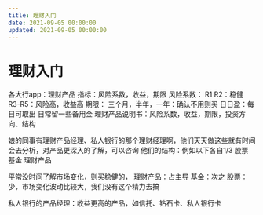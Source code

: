 ```yaml
---
title: 理财入门
date: 2021-09-05 00:00:00
updated: 2021-09-05 00:00:00
---
```


# 理财入门

各大行app：理财产品
指标：风险系数，收益，期限
风险系数：
	R1 R2：稳健
	R3-R5：风险高，收益高
期限：
	三个月，半年，一年：确认不用则买
	日日盈：每日可取出
	日常留一些备用金
理财产品说明书：风险系数，收益，期限，投资方向、结构

娘的同事有理财产品经理、私人银行的那个理财经理啊，他们天天做这些就有时间会去分析，对产品更深入的了解，可以咨询
他们的结构：例如以下各自1/3
	股票
	基金
	理财产品

平常没时间了解市场变化，则买稳健的，
	理财产品：占主导
	基金：次之
	股票：少，市场变化波动比较大，我们没有这个精力去搞

私人银行的产品经理：收益更高的产品，如信托、钻石卡、私人银行卡
